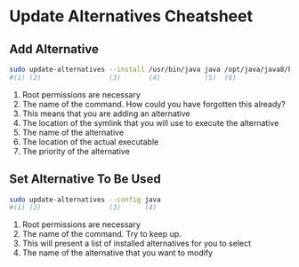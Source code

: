 # Update Alternatives Cheatsheet

## Add Alternative

```sh
sudo update-alternatives --install /usr/bin/java java /opt/java/java8/bin/java 100
#(1) (2)                 (3)       (4)           (5)  (6)                      (7)
```

1.  Root permissions are necessary
2.  The name of the command.  How could you have forgotten this already?
3.  This means that you are adding an alternative
4.  The location of the symlink that you will use to execute the alternative
5.  The name of the alternative
6.  The location of the actual executable
7.  The priority of the alternative

## Set Alternative To Be Used

```sh
sudo update-alternatives --config java
#(1) (2)                 (3)      (4)
```
1.  Root permissions are necessary
2.  The name of the command.  Try to keep up.
3.  This will present a list of installed alternatives for you to select
4.  The name of the alternative that you want to modify
